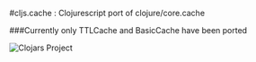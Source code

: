 #cljs.cache : Clojurescript port of clojure/core.cache

###Currently only TTLCache and BasicCache have been ported

![Clojars Project](http://clojars.org/com.galebach/cljs-cache/latest-version.svg)
